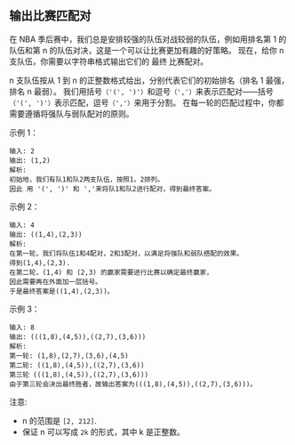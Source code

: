 ## 输出比赛匹配对

在 NBA 季后赛中，我们总是安排较强的队伍对战较弱的队伍，例如用排名第 1 的队伍和第 n 的队伍对决，这是一个可以让比赛更加有趣的好策略。
现在，给你 n 支队伍，你需要以字符串格式输出它们的 最终 比赛配对。

n 支队伍按从 1 到 n 的正整数格式给出，分别代表它们的初始排名（排名 1 最强，排名 n 最弱）。
我们用括号`（'(', ')'）`和逗号`（','）`来表示匹配对——括号`（'(', ')'）`表示匹配，逗号`（','）`来用于分割。
在每一轮的匹配过程中，你都需要遵循将强队与弱队配对的原则。

示例 1：

```
输入: 2
输出: (1,2)
解析:
初始地，我们有队1和队2两支队伍，按照1，2排列。
因此 用 '(', ')' 和 ','来将队1和队2进行配对，得到最终答案。
```

示例 2：

```
输入: 4
输出: ((1,4),(2,3))
解析:
在第一轮，我们将队伍1和4配对，2和3配对，以满足将强队和弱队搭配的效果。
得到(1,4),(2,3).
在第二轮，(1,4) 和 (2,3) 的赢家需要进行比赛以确定最终赢家，
因此需要再在外面加一层括号。
于是最终答案是((1,4),(2,3))。
```

示例 3：

```
输入: 8
输出: (((1,8),(4,5)),((2,7),(3,6)))
解析:
第一轮: (1,8),(2,7),(3,6),(4,5)
第二轮: ((1,8),(4,5)),((2,7),(3,6))
第三轮 (((1,8),(4,5)),((2,7),(3,6)))
由于第三轮会决出最终胜者，故输出答案为(((1,8),(4,5)),((2,7),(3,6)))。
```

注意:

* n 的范围是 `[2, 212]`.
* 保证 n 可以写成 `2k` 的形式，其中 k 是正整数。
